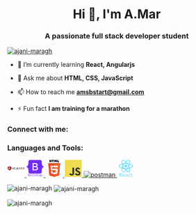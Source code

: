<h1 align="center">Hi 👋, I'm A.Mar</h1>
<h3 align="center">A passionate full stack developer student</h3>

<p align="left"> <a href="https://github.com/ryo-ma/github-profile-trophy"><img src="https://github-profile-trophy.vercel.app/?username=ajani-maragh" alt="ajani-maragh" /></a> </p>

- 🌱 I’m currently learning **React, Angularjs**

- 💬 Ask me about **HTML, CSS, JavaScript**

- 📫 How to reach me **amsbstart@gmail.com**

- ⚡ Fun fact **I am training for a marathon**

<h3 align="left">Connect with me:</h3>
<p align="left">
</p>

<h3 align="left">Languages and Tools:</h3>
<p align="left"> <a href="https://angular.io" target="_blank" rel="noreferrer"> <img src="https://raw.githubusercontent.com/devicons/devicon/master/icons/angularjs/angularjs-original-wordmark.svg" alt="angularjs" width="40" height="40"/> </a> <a href="https://getbootstrap.com" target="_blank" rel="noreferrer"> <img src="https://raw.githubusercontent.com/devicons/devicon/master/icons/bootstrap/bootstrap-plain-wordmark.svg" alt="bootstrap" width="40" height="40"/> </a> <a href="https://www.w3.org/html/" target="_blank" rel="noreferrer"> <img src="https://raw.githubusercontent.com/devicons/devicon/master/icons/html5/html5-original-wordmark.svg" alt="html5" width="40" height="40"/> </a> <a href="https://developer.mozilla.org/en-US/docs/Web/JavaScript" target="_blank" rel="noreferrer"> <img src="https://raw.githubusercontent.com/devicons/devicon/master/icons/javascript/javascript-original.svg" alt="javascript" width="40" height="40"/> </a> <a href="https://postman.com" target="_blank" rel="noreferrer"> <img src="https://www.vectorlogo.zone/logos/getpostman/getpostman-icon.svg" alt="postman" width="40" height="40"/> </a> <a href="https://reactjs.org/" target="_blank" rel="noreferrer"> <img src="https://raw.githubusercontent.com/devicons/devicon/master/icons/react/react-original-wordmark.svg" alt="react" width="40" height="40"/> </a> </p>

<p><img align="left" src="https://github-readme-stats.vercel.app/api/top-langs?username=ajani-maragh&show_icons=true&locale=en&layout=compact" alt="ajani-maragh" /></p>

<p>&nbsp;<img align="center" src="https://github-readme-stats.vercel.app/api?username=ajani-maragh&show_icons=true&locale=en" alt="ajani-maragh" /></p>

<p><img align="center" src="https://github-readme-streak-stats.herokuapp.com/?user=ajani-maragh&" alt="ajani-maragh" /></p>
